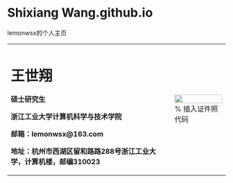 # Shixiang Wang.github.io
lemonwsx的个人主页
<table border="0">
  <tr>
    <td width="75%">
      <h1>王世翔</h1>
      <p><b>硕士研究生</b></p>
      <p><b>浙江工业大学计算机科学与技术学院</b></p>
      <p><b>邮箱：lemonwsx@163.com</b></p>
      <p><b>地址：杭州市西湖区留和路路288号浙江工业大学，计算机楼，邮编310023</b></p>
    </td>
    <td width="25%">
      <img src="/zhengjianzhao.jpg" width="100%">      % 插入证件照代码
    </td>
  </tr>
</table>
